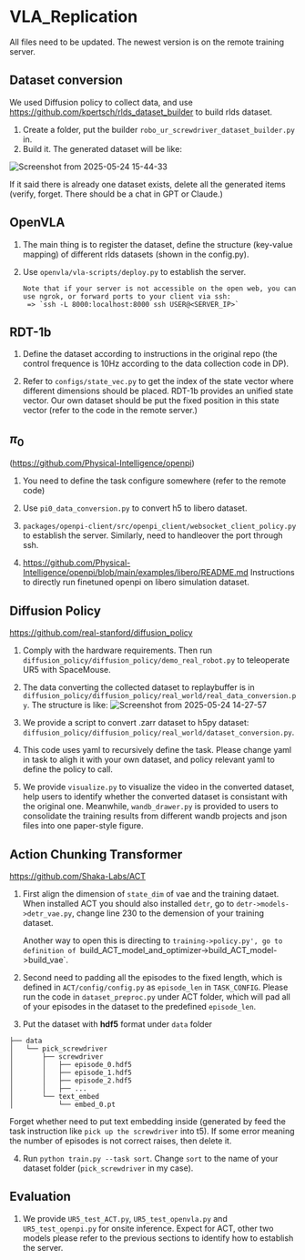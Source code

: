 # VLA_Replication
All files need to be updated. The newest version is on the remote training server.

## Dataset conversion
We used Diffusion policy to collect data, and use https://github.com/kpertsch/rlds_dataset_builder to build rlds dataset.
1. Create a folder, put the builder `robo_ur_screwdriver_dataset_builder.py` in.
2. Build it.
   The generated dataset will be like:
   
![Screenshot from 2025-05-24 15-44-33](https://github.com/user-attachments/assets/6bf5574b-680b-42cc-ac5b-a4a6fb6b3841)

If it said there is already one dataset exists, delete all the generated items (verify, forget. There should be a chat in GPT or Claude.)

## OpenVLA
1. The main thing is to register the dataset, define the structure (key-value mapping) of different rlds datasets (shown in the config.py).

2. Use `openvla/vla-scripts/deploy.py` to establish the server.
   ```
   Note that if your server is not accessible on the open web, you can use ngrok, or forward ports to your client via ssh:
    => `ssh -L 8000:localhost:8000 ssh USER@<SERVER_IP>`
   ```
## RDT-1b
1. Define the dataset according to instructions in the original repo (the control frequence is 10Hz according to the data collection code in DP).

2. Refer to `configs/state_vec.py` to get the index of the state vector where different dimensions should be placed. RDT-1b provides an unified state vector. Our own dataset should be put the fixed position in this state vector (refer to the code in the remote server.)
## $\pi_0$
(https://github.com/Physical-Intelligence/openpi)

1. You need to define the task configure somewhere (refer to the remote code)

2. Use `pi0_data_conversion.py` to convert h5 to libero dataset.

3. `packages/openpi-client/src/openpi_client/websocket_client_policy.py` to establish the server. Similarly, need to handleover the port through ssh.

4. https://github.com/Physical-Intelligence/openpi/blob/main/examples/libero/README.md Instructions to directly run finetuned openpi on libero simulation dataset.

## Diffusion Policy
https://github.com/real-stanford/diffusion_policy

1. Comply with the hardware requirements. Then run `diffusion_policy/diffusion_policy/demo_real_robot.py` to teleoperate UR5 with SpaceMouse.

2. The data converting the collected dataset to replaybuffer is in `diffusion_policy/diffusion_policy/real_world/real_data_conversion.py`. The structure is like:
![Screenshot from 2025-05-24 14-27-57](https://github.com/user-attachments/assets/ad8eedb2-1614-470c-9792-650f9b1aece3)

3. We provide a script to convert .zarr dataset to h5py dataset: `diffusion_policy/diffusion_policy/real_world/dataset_conversion.py`.

4. This code uses yaml to recursively define the task. Please change yaml in task to aligh it with your own dataset, and policy relevant yaml to define the policy to call.

5. We provide `visualize.py` to visualize the video in the converted dataset, help users to identify whether the converted dataset is consistant with the original one. Meanwhile, `wandb_drawer.py` is provided to users to consolidate the training results from different wandb projects and json files into one paper-style figure.
## Action Chunking Transformer
https://github.com/Shaka-Labs/ACT
1. First align the dimension of `state_dim` of vae and the training dataet.
   When installed ACT you should also installed `detr`, go to `detr->models->detr_vae.py`, change line 230 to the demension of your training dataset.

   Another way to open this is directing to `training->policy.py', go to definition of `build_ACT_model_and_optimizer->build_ACT_model->build_vae`.

2. Second need to padding all the episodes to the fixed length, which is defined in `ACT/config/config.py` as `episode_len` in `TASK_CONFIG`. Please run the code in `dataset_preproc.py` under ACT folder, which will pad all of your episodes in the dataset to the predefined `episode_len`.

3. Put the dataset with **hdf5** format under `data` folder
```
├── data
│   └── pick_screwdriver
│       ├── screwdriver
│       │   ├── episode_0.hdf5
│       │   ├── episode_1.hdf5
│       │   ├── episode_2.hdf5
│       │   ├── ...
│       └── text_embed
│           └── embed_0.pt
```
Forget whether need to put text embedding inside (generated by feed the task instruction like `pick up the screwdriver` into t5). If some error meaning the number of episodes is not correct raises, then delete it.

4. Run `python train.py --task sort`. Change `sort` to the name of your dataset folder (`pick_screwdriver` in my case).

## Evaluation
1. We provide `UR5_test_ACT.py`, `UR5_test_openvla.py` and `UR5_test_openpi.py` for onsite inference. Expect for ACT, other two models please refer to the previous sections to identify how to establish the server.

